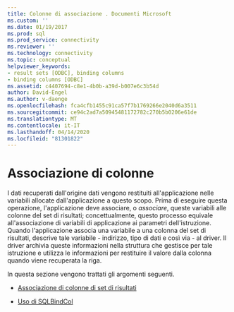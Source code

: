 ```yaml
---
title: Colonne di associazione . Documenti Microsoft
ms.custom: ''
ms.date: 01/19/2017
ms.prod: sql
ms.prod_service: connectivity
ms.reviewer: ''
ms.technology: connectivity
ms.topic: conceptual
helpviewer_keywords:
- result sets [ODBC], binding columns
- binding columns [ODBC]
ms.assetid: c4407694-c8e1-4b0b-a39d-b007e6c3b54d
author: David-Engel
ms.author: v-daenge
ms.openlocfilehash: fca4cfb1455c91ca57f7b1769266e2040d6a3511
ms.sourcegitcommit: ce94c2ad7a50945481172782c270b5b0206e61de
ms.translationtype: MT
ms.contentlocale: it-IT
ms.lasthandoff: 04/14/2020
ms.locfileid: "81301822"
---
```

# <a name="binding-columns"></a>Associazione di colonne
I dati recuperati dall'origine dati vengono restituiti all'applicazione nelle variabili allocate dall'applicazione a questo scopo. Prima di eseguire questa operazione, l'applicazione deve associare, o *associare*, queste variabili alle colonne del set di risultati; concettualmente, questo processo equivale all'associazione di variabili di applicazione ai parametri dell'istruzione. Quando l'applicazione associa una variabile a una colonna del set di risultati, descrive tale variabile - indirizzo, tipo di dati e così via - al driver. Il driver archivia queste informazioni nella struttura che gestisce per tale istruzione e utilizza le informazioni per restituire il valore dalla colonna quando viene recuperata la riga.  
  
 In questa sezione vengono trattati gli argomenti seguenti.  
  
-   [Associazione di colonne di set di risultati](../../../odbc/reference/develop-app/binding-result-set-columns.md)  
  
-   [Uso di SQLBindCol](../../../odbc/reference/develop-app/using-sqlbindcol.md)
